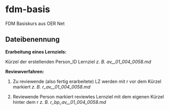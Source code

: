 # fdm-basis
FDM Basiskurs aus OER Net

## Dateibenennung
**Erarbeitung eines Lernziels:**

Kürzel der erstellenden Person_ID Lernziel 
_z. B. av__01_004_0058.md_

**Reviewverfahren:**

1. Zu reviewende (also fertig erarbeitete) LZ werden mit r vor dem Kürzel markiert 
_z. B. r_av__01_004_0058.md_

2. Reviewende Person markiert reviewtes Lernziel mit dem eigenen Kürzel hinter dem r
_z. B. r_bp_av__01_004_0058.md_
